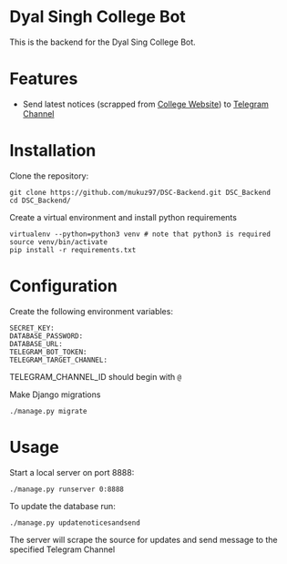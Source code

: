 # Dyal Singh College Bot
This is the backend for the Dyal Sing College Bot.

# Features
* Send latest notices (scrapped from [College Website](http://dsc.du.ac.in/AllNewsDetails.aspx)) to [Telegram Channel](https://tlgrm.eu/channels)

# Installation
Clone the repository:

    git clone https://github.com/mukuz97/DSC-Backend.git DSC_Backend
    cd DSC_Backend/

Create a virtual environment and install python requirements

    virtualenv --python=python3 venv # note that python3 is required
    source venv/bin/activate
    pip install -r requirements.txt

# Configuration
Create the following environment variables:

    SECRET_KEY:
    DATABASE_PASSWORD:
    DATABASE_URL:
    TELEGRAM_BOT_TOKEN:
    TELEGRAM_TARGET_CHANNEL:

TELEGRAM_CHANNEL_ID should begin with `@`


Make Django migrations

    ./manage.py migrate

# Usage
Start a local server on port 8888:

    ./manage.py runserver 0:8888

To update the database run:

    ./manage.py updatenoticesandsend

The server will scrape the source for updates and send message to the specified Telegram Channel